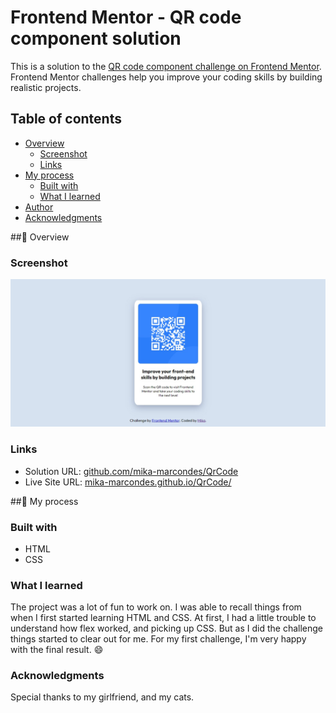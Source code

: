 # Frontend Mentor - QR code component solution

This is a solution to the [QR code component challenge on Frontend Mentor](https://www.frontendmentor.io/challenges/qr-code-component-iux_sIO_H). Frontend Mentor challenges help you improve your coding skills by building realistic projects. 

## Table of contents

- [Overview](#overview)
    - [Screenshot](#screenshot)
    - [Links](#links)
- [My process](#my-process)
    - [Built with](#built-with)
    - [What I learned](#what-i-learned)
- [Author](#author)
- [Acknowledgments](#acknowledgments)

##👀 Overview

### Screenshot

![](images\webscreenshot.jpg)

### Links

- Solution URL: [github.com/mika-marcondes/QrCode](https://github.com/mika-marcondes/QrCode)
- Live Site URL: [mika-marcondes.github.io/QrCode/](https://mika-marcondes.github.io/QrCode/)

##🔎 My process

### Built with

- HTML
- CSS

### What I learned

The project was a lot of fun to work on. I was able to recall things from when I first started learning HTML and CSS. At first, I had a little trouble to understand how flex worked, and picking up CSS. But as I did the challenge things started to clear out for me. For my first challenge, I'm very happy with the final result. 😄

### Acknowledgments

Special thanks to my girlfriend, and my cats.